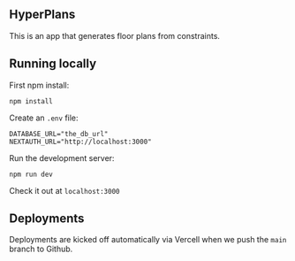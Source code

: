 ## HyperPlans

This is an app that generates floor plans from constraints.

## Running locally

First npm install:

```
npm install
```

Create an `.env` file:

```
DATABASE_URL="the_db_url"
NEXTAUTH_URL="http://localhost:3000"
```

Run the development server:

```
npm run dev
```

Check it out at `localhost:3000`

## Deployments

Deployments are kicked off automatically via Vercell when we push the `main` branch to Github.
